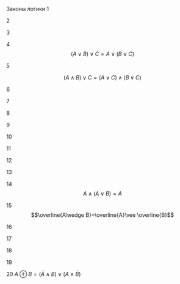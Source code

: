 Законы логики
1


2


3


4 $$\left( A\vee B \right)\vee C= A\vee \left( B\vee C \right)$$


5 

$$(A \wedge B) \vee C=(A \vee C) \wedge (B \vee C)$$

6


7

8


9


10


11


12


13


14 $$A \wedge (A \vee B) = A$$

15 $$\overline{A\wedge B}=\overline{A}\vee \overline{B}$$


16


17


18


19


20
$A \oplus B = (\bar A \wedge B) \vee (A \wedge \bar B)$




